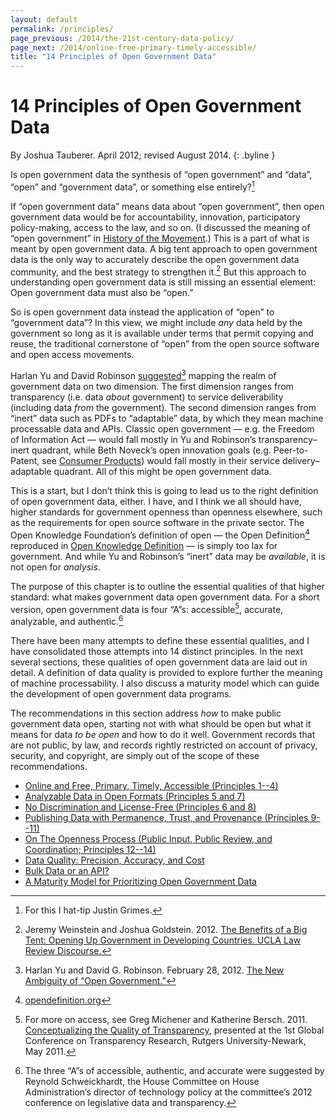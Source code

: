 ```yaml
--- 
layout: default
permalink: /principles/
page_previous: /2014/the-21st-century-data-policy/
page_next: /2014/online-free-primary-timely-accessible/
title: "14 Principles of Open Government Data"
---
```

14 Principles of Open Government Data
=====================================

By Joshua Tauberer. April 2012; revised August 2014.
{: .byline }


Is open government data the synthesis of “open government” and “data”, “open” and “government data”, or something else entirely?[^1]

If “open government data” means data about “open government”, then open government data would be for accountability, innovation, participatory policy-making, access to the law, and so on. (I discussed the meaning of “open government” in [History of the Movement](/2014/history-the-movement/).) This is a part of what is meant by open government data. A big tent approach to open government data is the only way to accurately describe the open government data community, and the best strategy to strengthen it.[^2] But this approach to understanding open government data is still missing an essential element: Open government data must also be “open.”

So is open government data instead the application of “open” to “government data”? In this view, we might include *any* data held by the government so long as it is available under terms that permit copying and reuse, the traditional cornerstone of “open” from the open source software and open access movements.

Harlan Yu and David Robinson [suggested](http://papers.ssrn.com/sol3/papers.cfm?abstract_id=2012489)[^3] mapping the realm of government data on two dimension. The first dimension ranges from transparency (i.e. data *about* government) to service deliverability (including data *from* the government). The second dimension ranges from “inert” data such as PDFs to “adaptable” data, by which they mean machine processable data and APIs. Classic open government — e.g. the Freedom of Information Act — would fall mostly in Yu and Robinson’s transparency–inert quadrant, while Beth Noveck’s open innovation goals (e.g. Peer-to-Patent, see [Consumer Products](/2014/consumer-products/)) would fall mostly in their service delivery–adaptable quadrant. All of this might be open government data.

This is a start, but I don’t think this is going to lead us to the right definition of open government data, either. I have, and I think we all should have, higher standards for government openness than openness elsewhere, such as the requirements for open source software in the private sector. The Open Knowledge Foundation’s definition of open — the <span>Open Definition</span>[^4] reproduced in [Open Knowledge Definition](/2014/open-knowledge-definition/) — is simply too lax for government. And while Yu and Robinson’s “inert” data may be *available*, it is not open for *analysis*.

The purpose of this chapter is to outline the essential qualities of that higher standard: what makes government data open government data. For a short version, open government data is four “A”s: accessible[^5], accurate, analyzable, and authentic.[^6]

There have been many attempts to define these essential qualities, and I have consolidated those attempts into 14 distinct principles. In the next several sections, these qualities of open government data are laid out in detail. A definition of data quality is provided to explore further the meaning of machine processability. I also discuss a maturity model which can guide the development of open government data programs.

The recommendations in this section address *how* to make public government <span>data</span> open, starting not with what should be open but what it means for data *to be open* and how to do it well. Government records that are not public, by law, and records rightly restricted on account of privacy, security, and <span>copyright</span>, are simply out of the scope of these recommendations.

[^1]: For this I hat-tip Justin Grimes.

[^2]: Jeremy Weinstein and Joshua Goldstein. 2012. [The Benefits of a Big Tent: Opening Up Government in Developing Countries. UCLA Law Review Discourse.](http://www.uclalawreview.org/pdf/discourse/60-3.pdf)

[^3]: Harlan Yu and David G. Robinson. February 28, 2012. [The New Ambiguity of “Open Government.”](http://papers.ssrn.com/sol3/papers.cfm?abstract_id=2012489)

[^4]: [opendefinition.org](http://opendefinition.org)

[^5]: For more on access, see Greg Michener and Katherine Bersch. 2011. [Conceptualizing the Quality of Transparency](http://spaa.newark.rutgers.edu/images/stories/documents/Transparency_Research_Conference/Papers/Michener_Greg_Paper_two.pdf), presented at the 1st Global Conference on Transparency Research, Rutgers University-Newark, May 2011.

[^6]: The three “A”s of accessible, authentic, and accurate were suggested by Reynold Schweickhardt, the House Committee on House Administration’s director of technology policy at the committee’s 2012 conference on legislative data and transparency.


* [Online and Free, Primary, Timely, Accessible (Principles 1--4)](/2014/online-free-primary-timely-accessible/)
* [Analyzable Data in Open Formats (Principles 5 and 7)](/2014/analyzable-data-in-open-formats/)
* [No Discrimination and License-Free (Principles 6 and 8)](/2014/no-discrimination-license-free/)
* [Publishing Data with Permanence, Trust, and Provenance (Principles 9--11)](/2014/permanence-trust-provenance/)
* [On The Openness Process (Public Input, Public Review, and Coordination; Principles 12--14)](/2014/public-input-public-review-coordination/)
* [Data Quality: Precision, Accuracy, and Cost](/2014/data-quality/)
* [Bulk Data or an API?](/2014/bulk-data-an-api/)
* [A Maturity Model for Prioritizing Open Government Data](/2014/maturity-model-for-prioritization/)
